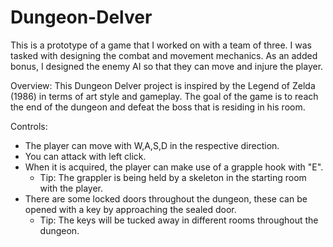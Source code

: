 # Dungeon-Delver
This is a prototype of a game that I worked on with a team of three. I was tasked with designing the combat and movement mechanics. As an added bonus, I designed the enemy AI so that they can move and injure the player.

Overview:
This Dungeon Delver project is inspired by the Legend of Zelda (1986) in terms of art style and gameplay. The goal of the game is to reach the end of the dungeon and defeat the boss that is residing in his room.

Controls:
* The player can move with W,A,S,D in the respective direction.
* You can attack with left click.
* When it is acquired, the player can make use of a grapple hook with "E".
  * Tip: The grappler is being held by a skeleton in the starting room with the player.
* There are some locked doors throughout the dungeon, these can be opened with a key by approaching the sealed door.
  * Tip: The keys will be tucked away in different rooms throughout the dungeon.
